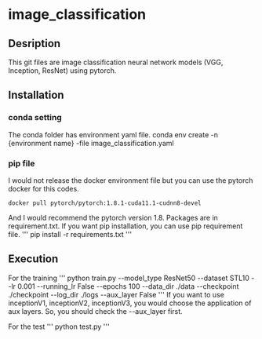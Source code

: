 # image_classification
## Desription
This git files are image classification neural network models (VGG, Inception, ResNet) using pytorch. 

## Installation
### conda setting
The conda folder has environment yaml file. 
  conda env create -n {environment name} -file image_classification.yaml
### pip file
I would not release the docker environment file but you can use the pytorch docker for this codes. 
```
docker pull pytorch/pytorch:1.8.1-cuda11.1-cudnn8-devel
```
And I would recommend the pytorch version 1.8.
Packages are in requirement.txt. If you want pip installation, you can use pip requirement file.
'''
pip install -r requirements.txt
'''

## Execution
For the training
'''
  python train.py --model_type ResNet50 --dataset STL10 --lr 0.001 --running_lr False --epochs 100 --data_dir ./data --checkpoint ./checkpoint
  --log_dir ./logs --aux_layer False
'''
If you want to use inceptionV1, inceptionV2, inceptionV3, you would choose the application of aux layers. So, you should check the --aux_layer first.

For the test
'''
  python test.py
'''
